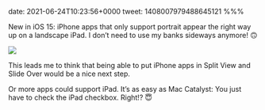 date: 2021-06-24T10:23:56+0000
tweet: 1408007979488645121
%%%

New in iOS 15: iPhone apps that only support portrait appear the right way up on a landscape iPad. I don’t need to use my banks sideways anymore! 🙃

![](E4o_yp_X0AEVrDn.jpg)

This leads me to think that being able to put iPhone apps in Split View and Slide Over would be a nice next step.

Or more apps could support iPad. It’s as easy as Mac Catalyst: You just have to check the iPad checkbox. Right!? 😇
